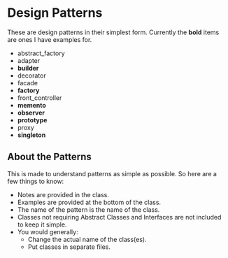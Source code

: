 # Design Patterns

These are design patterns in their simplest form.
Currently the **bold** items are ones I have examples for.

- abstract_factory
- adapter
- **builder**
- decorator
- facade
- **factory**
- front_controller
- **memento**
- **observer**
- **prototype**
- proxy
- **singleton**

## About the Patterns
This is made to understand patterns as simple as possible. So here are a few things to know:

- Notes are provided in the class.
- Examples are provided at the bottom of the class.
- The name of the pattern is the name of the class.
- Classes not requiring Abstract Classes and Interfaces are not included to keep it simple.
- You would generally:
  - Change the actual name of the class(es).
  - Put classes in separate files.